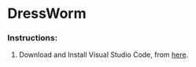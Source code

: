 # DressWorm

### Instructions:

1. Download and Install Visual Studio Code, from [here](https://code.visualstudio.com/Download).
